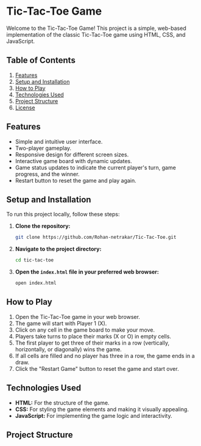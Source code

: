 # Tic-Tac-Toe Game

Welcome to the Tic-Tac-Toe Game! This project is a simple, web-based implementation of the classic Tic-Tac-Toe game using HTML, CSS, and JavaScript.

## Table of Contents

1. [Features](#features)
2. [Setup and Installation](#setup-and-installation)
3. [How to Play](#how-to-play)
4. [Technologies Used](#technologies-used)
5. [Project Structure](#project-structure)
6. [License](#license)

## Features

- Simple and intuitive user interface.
- Two-player gameplay.
- Responsive design for different screen sizes.
- Interactive game board with dynamic updates.
- Game status updates to indicate the current player's turn, game progress, and the winner.
- Restart button to reset the game and play again.

## Setup and Installation

To run this project locally, follow these steps:

1. **Clone the repository:**

    ```bash
    git clone https://github.com/Rohan-netrakar/Tic-Tac-Toe.git
    ```

2. **Navigate to the project directory:**

    ```bash
    cd tic-tac-toe
    ```

3. **Open the `index.html` file in your preferred web browser:**

    ```bash
    open index.html
    ```

## How to Play

1. Open the Tic-Tac-Toe game in your web browser.
2. The game will start with Player 1 (X).
3. Click on any cell in the game board to make your move.
4. Players take turns to place their marks (X or O) in empty cells.
5. The first player to get three of their marks in a row (vertically, horizontally, or diagonally) wins the game.
6. If all cells are filled and no player has three in a row, the game ends in a draw.
7. Click the "Restart Game" button to reset the game and start over.

## Technologies Used

- **HTML:** For the structure of the game.
- **CSS:** For styling the game elements and making it visually appealing.
- **JavaScript:** For implementing the game logic and interactivity.

## Project Structure

